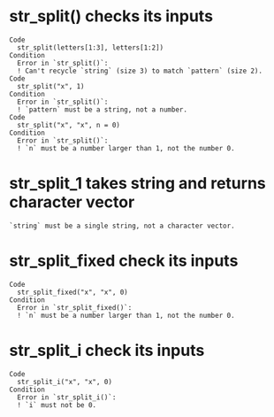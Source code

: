 # str_split() checks its inputs

    Code
      str_split(letters[1:3], letters[1:2])
    Condition
      Error in `str_split()`:
      ! Can't recycle `string` (size 3) to match `pattern` (size 2).
    Code
      str_split("x", 1)
    Condition
      Error in `str_split()`:
      ! `pattern` must be a string, not a number.
    Code
      str_split("x", "x", n = 0)
    Condition
      Error in `str_split()`:
      ! `n` must be a number larger than 1, not the number 0.

# str_split_1 takes string and returns character vector

    `string` must be a single string, not a character vector.

# str_split_fixed check its inputs

    Code
      str_split_fixed("x", "x", 0)
    Condition
      Error in `str_split_fixed()`:
      ! `n` must be a number larger than 1, not the number 0.

# str_split_i check its inputs

    Code
      str_split_i("x", "x", 0)
    Condition
      Error in `str_split_i()`:
      ! `i` must not be 0.

